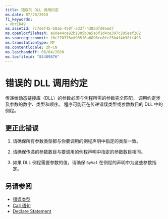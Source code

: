```yaml
---
title: 错误的 DLL 调用约定
ms.date: 07/20/2015
f1_keywords:
- vbrID49
ms.assetid: 7c7def45-b0ab-450f-ad3f-4383dfd9aed7
ms.openlocfilehash: a60e44ce92b1805b0a5a6f1d4ce397c295eef202
ms.sourcegitcommit: f8c270376ed905f6a8896ce0fe25b4f4b38ff498
ms.translationtype: MT
ms.contentlocale: zh-CN
ms.lasthandoff: 06/04/2020
ms.locfileid: "84409876"
---
```

# <a name="bad-dll-calling-convention"></a>错误的 DLL 调用约定
传递给动态链接库（DLL）的参数必须与例程所需的参数完全匹配。 调用约定涉及参数的数字、类型和顺序。 程序可能正在传递错误类型或参数数目的 DLL 中的例程。  
  
## <a name="to-correct-this-error"></a>更正此错误  
  
1. 请确保所有参数类型都与你要调用的例程声明中指定的类型一致。  
  
2. 请确保传递的参数数目与要调用的例程声明中指定的参数数目相同。  
  
3. 如果 DLL 例程需要参数的值，请确保 `ByVal` 在例程的声明中为这些参数指定。  
  
## <a name="see-also"></a>另请参阅

- [错误类型](../../programming-guide/language-features/error-types.md)
- [Call 语句](../statements/call-statement.md)
- [Declare Statement](../statements/declare-statement.md)
